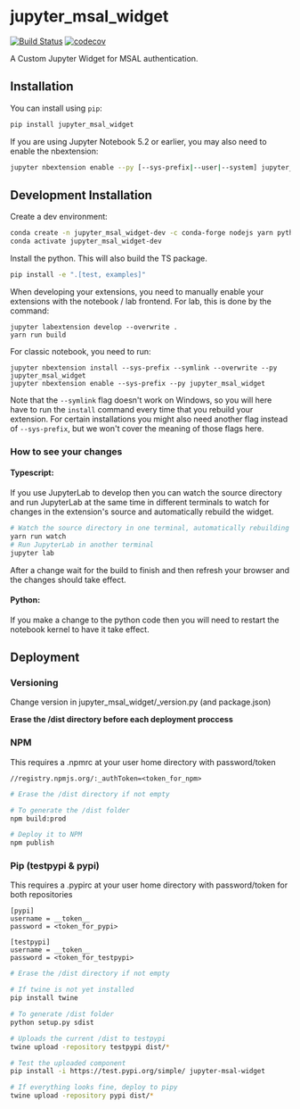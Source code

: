 # jupyter_msal_widget

[![Build Status](https://travis-ci.com/jupyter_msal_widget.svg?branch=master)](https://travis-ci.c/jupyter_msal_widget)
[![codecov](https://codecov.io/gh/jupyter_msal_widget/branch/master/graph/badge.svg)](https://codecov.io/gh/jupyter_msal_widget)

A Custom Jupyter Widget for MSAL authentication.

## Installation

You can install using `pip`:

```bash
pip install jupyter_msal_widget
```

If you are using Jupyter Notebook 5.2 or earlier, you may also need to enable
the nbextension:

```bash
jupyter nbextension enable --py [--sys-prefix|--user|--system] jupyter_msal_widget
```

## Development Installation

Create a dev environment:

```bash
conda create -n jupyter_msal_widget-dev -c conda-forge nodejs yarn python jupyterlab
conda activate jupyter_msal_widget-dev
```

Install the python. This will also build the TS package.

```bash
pip install -e ".[test, examples]"
```

When developing your extensions, you need to manually enable your extensions with the
notebook / lab frontend. For lab, this is done by the command:

```
jupyter labextension develop --overwrite .
yarn run build
```

For classic notebook, you need to run:

```
jupyter nbextension install --sys-prefix --symlink --overwrite --py jupyter_msal_widget
jupyter nbextension enable --sys-prefix --py jupyter_msal_widget
```

Note that the `--symlink` flag doesn't work on Windows, so you will here have to run
the `install` command every time that you rebuild your extension. For certain installations
you might also need another flag instead of `--sys-prefix`, but we won't cover the meaning
of those flags here.

### How to see your changes

#### Typescript:

If you use JupyterLab to develop then you can watch the source directory and run JupyterLab at the same time in different
terminals to watch for changes in the extension's source and automatically rebuild the widget.

```bash
# Watch the source directory in one terminal, automatically rebuilding when needed
yarn run watch
# Run JupyterLab in another terminal
jupyter lab
```

After a change wait for the build to finish and then refresh your browser and the changes should take effect.

#### Python:

If you make a change to the python code then you will need to restart the notebook kernel to have it take effect.

## Deployment

### Versioning

Change version in jupyter_msal_widget/\_version.py (and package.json)

**Erase the /dist directory before each deployment proccess**

### NPM

This requires a .npmrc at your user home directory with password/token

```
//registry.npmjs.org/:_authToken=<token_for_npm>
```

```bash
# Erase the /dist directory if not empty

# To generate the /dist folder
npm build:prod

# Deploy it to NPM
npm publish
```

### Pip (testpypi & pypi)

This requires a .pypirc at your user home directory with password/token for both repositories

```
[pypi]
username = __token__
password = <token_for_pypi>

[testpypi]
username = __token__
password = <token_for_testpypi>
```

```bash
# Erase the /dist directory if not empty

# If twine is not yet installed
pip install twine

# To generate /dist folder
python setup.py sdist

# Uploads the current /dist to testpypi
twine upload -repository testpypi dist/*

# Test the uploaded component
pip install -i https://test.pypi.org/simple/ jupyter-msal-widget

# If everything looks fine, deploy to pipy
twine upload -repository pypi dist/*
```
